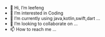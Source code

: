 - 👋 Hi, I’m leefeng
- 👀 I’m interested in Coding
- 🌱 I’m currently using java,kotlin,swift,dart ...
- 💞️ I’m looking to collaborate on ...
- 📫 How to reach me ...

<!---
limxing/limxing is a ✨ special ✨ repository because its `README.md` (this file) appears on your GitHub profile.
You can click the Preview link to take a look at your changes.
--->

